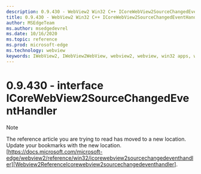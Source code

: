 ```yaml
---
description: 0.9.430 - WebView2 Win32 C++ ICoreWebView2SourceChangedEventHandler
title: 0.9.430 - WebView2 Win32 C++ ICoreWebView2SourceChangedEventHandler
author: MSEdgeTeam
ms.author: msedgedevrel
ms.date: 10/16/2020
ms.topic: reference
ms.prod: microsoft-edge
ms.technology: webview
keywords: IWebView2, IWebView2WebView, webview2, webview, win32 apps, win32, edge, ICoreWebView2, ICoreWebView2Host, browser control, edge html
---
```


# 0.9.430 - interface ICoreWebView2SourceChangedEventHandler 

> [!NOTE]
> The reference article you are trying to read has moved to a new location.  
> Update your bookmarks with the new location.  
> [https://docs.microsoft.com/microsoft-edge/webview2/reference/win32/icorewebview2sourcechangedeventhandler][Webview2ReferenceIcorewebview2sourcechangedeventhandler].  

[Webview2ReferenceIcorewebview2sourcechangedeventhandler]: /microsoft-edge/webview2/reference/win32/icorewebview2sourcechangedeventhandler "interface ICoreWebView2SourceChangedEventHandler | Microsoft Docs"
